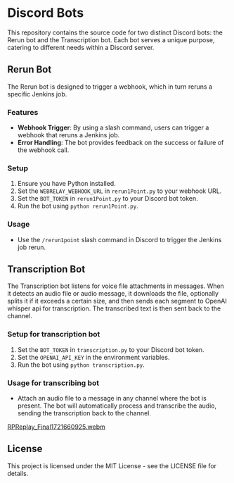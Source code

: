 # Discord Bots

This repository contains the source code for two distinct Discord bots: the Rerun bot and the Transcription bot. Each bot serves a unique purpose, catering to different needs within a Discord server.

## Rerun Bot

The Rerun bot is designed to trigger a webhook, which in turn reruns a specific Jenkins job.

### Features

- **Webhook Trigger**: By using a slash command, users can trigger a webhook that reruns a Jenkins job.
- **Error Handling**: The bot provides feedback on the success or failure of the webhook call.

### Setup

1. Ensure you have Python installed.
2. Set the `WEBRELAY_WEBHOOK_URL` in `rerun1Point.py` to your webhook URL.
3. Set the `BOT_TOKEN` in `rerun1Point.py` to your Discord bot token.
4. Run the bot using `python rerun1Point.py`.

### Usage

- Use the `/rerun1point` slash command in Discord to trigger the Jenkins job rerun.

## Transcription Bot

The Transcription bot listens for voice file attachments in messages. When it detects an audio file or audio message, it downloads the file, optionally splits it if it exceeds a certain size, and then sends each segment to OpenAI whisper api for transcription. The transcribed text is then sent back to the channel.

### Setup for transcription bot

1. Set the `BOT_TOKEN` in `transcription.py` to your Discord bot token.
2. Set the `OPENAI_API_KEY` in the environment variables.
3. Run the bot using `python transcription.py`.

### Usage for transcribing bot

- Attach an audio file to a message in any channel where the bot is present. The bot will automatically process and transcribe the audio, sending the transcription back to the channel.

[RPReplay_Final1721660925.webm](https://github.com/user-attachments/assets/1266eef4-60fb-4056-9267-083939de5f80)


## License

This project is licensed under the MIT License - see the LICENSE file for details.
